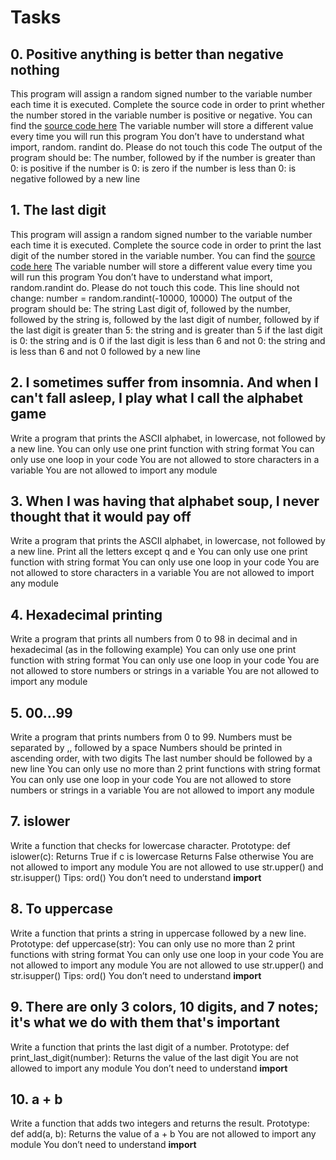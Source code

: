# Tasks

## 0. Positive anything is better than negative nothing

This program will assign a random signed number to the variable number each time it is executed. Complete the source code in order to print whether the number stored in the variable number is positive or negative.
 You can find the [source code here](https://alx-intranet.hbtn.io/rltoken/rkvoXPA-lS3TAaemM9sChg)
 The variable number will store a different value every time you will run this program
 You don’t have to understand what import, random. randint do. Please do not touch this code
 The output of the program should be:
  The number, followed by
   if the number is greater than 0: is positive
   if the number is 0: is zero
   if the number is less than 0: is negative
  followed by a new line

## 1. The last digit

This program will assign a random signed number to the variable number each time it is executed. Complete the source code in order to print the last digit of the number stored in the variable number.
    You can find the [source code here](https://alx-intranet.hbtn.io/rltoken/hU682hcMxVchqWAcmh32tA)
    The variable number will store a different value every time you will run this program
    You don’t have to understand what import, random.randint do. Please do not touch this code. This line should not change: number = random.randint(-10000, 10000)
    The output of the program should be:
        The string Last digit of, followed by
        the number, followed by
        the string is, followed by the last digit of number, followed by
            if the last digit is greater than 5: the string and is greater than 5
            if the last digit is 0: the string and is 0
            if the last digit is less than 6 and not 0: the string and is less than 6 and not 0
        followed by a new line

## 2. I sometimes suffer from insomnia. And when I can't fall asleep, I play what I call the alphabet game

Write a program that prints the ASCII alphabet, in lowercase, not followed by a new line.
    You can only use one print function with string format
    You can only use one loop in your code
    You are not allowed to store characters in a variable
    You are not allowed to import any module

## 3. When I was having that alphabet soup, I never thought that it would pay off

Write a program that prints the ASCII alphabet, in lowercase, not followed by a new line.
    Print all the letters except q and e
    You can only use one print function with string format
    You can only use one loop in your code
    You are not allowed to store characters in a variable
    You are not allowed to import any module

## 4. Hexadecimal printing

Write a program that prints all numbers from 0 to 98 in decimal and in hexadecimal (as in the following example)
    You can only use one print function with string format
    You can only use one loop in your code
    You are not allowed to store numbers or strings in a variable
    You are not allowed to import any module

## 5. 00...99

Write a program that prints numbers from 0 to 99.
    Numbers must be separated by ,, followed by a space
    Numbers should be printed in ascending order, with two digits
    The last number should be followed by a new line
    You can only use no more than 2 print functions with string format
    You can only use one loop in your code
    You are not allowed to store numbers or strings in a variable
    You are not allowed to import any module

## 7. islower

Write a function that checks for lowercase character.
    Prototype: def islower(c):
    Returns True if c is lowercase
    Returns False otherwise
    You are not allowed to import any module
    You are not allowed to use str.upper() and str.isupper()
    Tips: ord()
You don’t need to understand __import__

## 8. To uppercase

Write a function that prints a string in uppercase followed by a new line.
    Prototype: def uppercase(str):
    You can only use no more than 2 print functions with string format
    You can only use one loop in your code
    You are not allowed to import any module
    You are not allowed to use str.upper() and str.isupper()
    Tips: ord()
You don’t need to understand __import__

## 9. There are only 3 colors, 10 digits, and 7 notes; it's what we do with them that's important

Write a function that prints the last digit of a number.
    Prototype: def print_last_digit(number):
    Returns the value of the last digit
    You are not allowed to import any module
You don’t need to understand __import__

## 10. a + b

Write a function that adds two integers and returns the result.
    Prototype: def add(a, b):
    Returns the value of a + b
    You are not allowed to import any module
You don’t need to understand __import__

